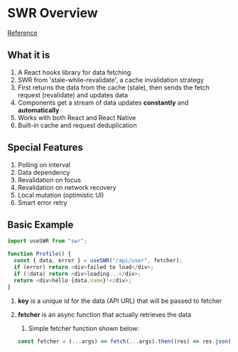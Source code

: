 # SWR Overview

[Reference](https://swr.vercel.app/)

## What it is

1. A React hooks library for data fetching
1. SWR from 'stale-while-revalidate', a cache invalidation strategy
1. First returns the data from the cache (stale), then sends the fetch request (revalidate) and updates data
1. Components get a stream of data updates **constantly** and **automatically**
1. Works with both React and React Native
1. Built-in cache and request deduplication

## Special Features

1. Polling on interval
1. Data dependency
1. Revalidation on focus
1. Revalidation on network recovery
1. Local mutation (optimistic UI)
1. Smart error retry

## Basic Example

```javascript
import useSWR from "swr";

function Profile() {
  const { data, error } = useSWR("/api/user", fetcher);
  if (error) return <div>failed to load</div>;
  if (!data) return <div>loading...</div>;
  return <div>hello {data.name}!</div>;
}
```

1. **key** is a unique id for the data (API URL) that will be passed to fetcher
1. **fetcher** is an async function that actually retrieves the data

   1. Simple fetcher function shown below:

   ```javascript
   const fetcher = (...args) => fetch(...args).then((res) => res.json());
   ```
